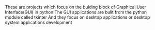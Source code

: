 These are projects which focus on the bulding block of Graphical User Interface(GUI) in python
The GUI applications are bulit from the python module called tkinter
And they focus on desktop applications or desktop system applications development
